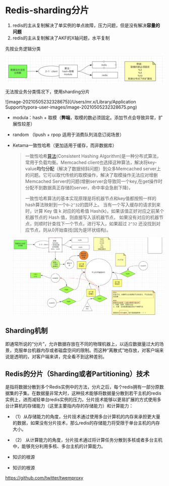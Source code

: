 # 

# Redis-sharding分片

1. redis的主从复制解决了单实例的单点故障，压力问题，但是没有解决**容量的问题**
2. redis的主从复制解决了AKF的X轴问题，水平复制

先按业务逻辑分类

![](https://raw.githubusercontent.com/SeaSoonKeun/Picture/main/Blog_Pic/%E9%80%BB%E8%BE%91%E5%88%86%E5%8C%BA.jpg)

无法按业务分类情况下，使用sharding分片

![image-20210505232328675](/Users/mr.x/Library/Application Support/typora-user-images/image-20210505232328675.png)

- modula：hash + 取模（**弊端**，取模的数必须固定。添加节点会导致异常，扩展性较差）

- random （lpush + rpop 适用于消费队列消息订阅场景）

- Ketama一致性哈希（更加适用于缓存，而非数据库）

  > 一致性哈希[算法](https://www.xuebuyuan.com/category/算法)(Consistent Hashing Algorithm)是一种分布式算法，常用于负载均衡。Memcached client也选择这种算法，解决将key-value**均匀分配**（解决了数据倾斜问题）到众多Memcached server上的问题。它可以取代传统的取模操作，解决了取模操作无法应对增删Memcached Server的问题(增删server会导致同一个key,在get操作时分配不到数据真正存储的server，命中率会急剧下降)，
  >
  > 
  >
  > 一致性哈希算法的基本实现原理是将机器节点和key值都按照一样的hash算法映射到一个`0~2^32`的圆环上。
  > 当有一个写入缓存的请求到来时，计算 Key 值 k 对应的哈希值 Hash(k)，如果该值正好对应之前某个机器节点的 Hash 值，则直接写入该机器节点，
  > 如果没有对应的机器节点，则顺时针查找下一个节点，进行写入，如果超过 `2^32` 还没找到对应节点，则从0开始查找(因为是环状结构)。

  

  <img src="https://raw.githubusercontent.com/SeaSoonKeun/Picture/main/Blog_Pic/20210501013043.png" style="zoom:50%;" />

## Sharding机制

即通常所说的“分片”，允许数据存放在不同的物理机器上，以适应数据量过大的场景，克服单台机器内存或者磁盘空间的限制。而这种“离散式”地存放，对客户端来说是透明的，对客户端来讲，完全看不到这种差别。

## Redis的分片（Sharding或者Partitioning）技术

是指将数据分散到多个Redis实例中的方法，分片之后，每个redis拥有一部分原数据集的子集。在数据量非常大时，这种技术能够将数据量分散到若干主机的redis实例上，进而减轻单台redis实例的压力。分片技术能够以更易扩展的方式使用多台计算机的存储能力（这里主要指内存的存储能力）和计算能力：    

- （1）从存储能力的角度，分片技术通过使用多台计算机的内存来承担更大量的数据，如果没有分片技术，那么redis的存储能力将受限于单台主机的内存大小。
- （2） 从计算能力的角度，分片技术通过将计算任务分散到多核或者多台主机中，能够充分利用多核、多台主机的计算能力。





- 知识的根源
- 知识的根源

https://github.com/twitter/twemproxy


